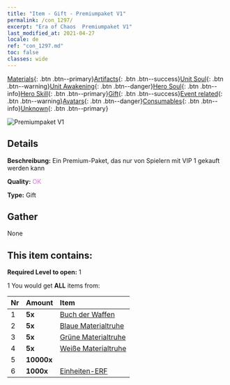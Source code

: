 ```yaml
---
title: "Item - Gift - Premiumpaket V1"
permalink: /con_1297/
excerpt: "Era of Chaos  Premiumpaket V1"
last_modified_at: 2021-04-27
locale: de
ref: "con_1297.md"
toc: false
classes: wide
---
```

 [Materials](/ItemsDE/){: .btn .btn--primary}[Artifacts](/ItemsDE/Artifacts/){: .btn .btn--success}[Unit Soul](/ItemsDE/UnitSoul/){: .btn .btn--warning}[Unit Awakening](/ItemsDE/UnitAwakening/){: .btn .btn--danger}[Hero Soul](/ItemsDE/HeroSoul/){: .btn .btn--info}[Hero Skill](/ItemsDE/HeroSkill/){: .btn .btn--primary}[Gift](/ItemsDE/Gift/){: .btn .btn--success}[Event related](/ItemsDE/Events/){: .btn .btn--warning}[Avatars](/ItemsDE/Avatars/){: .btn .btn--danger}[Consumables](/ItemsDE/Consumables/){: .btn .btn--info}[Unknown](/ItemsDE/Unknown/){: .btn .btn--primary}

 ![Premiumpaket V1](/images/t/i_905001.png)

## Details
 **Beschreibung:** Ein Premium-Paket, das nur von Spielern mit VIP 1 gekauft werden kann

 **Quality:** <span style="color: #DA70D6">OK</span>

 **Type:** Gift

## Gather

  None

## This item contains:

 **Required Level to open:** 1

 1 You would get **ALL** items  from:

  | Nr | Amount |     Item    |
  |:---|:-------|:------------|
  | 1 |  **5x** | [Buch der Waffen](/ItemsDE/mat_18/) |  | 
  | 2 |  **5x** | [Blaue Materialtruhe](/ItemsDE/con_1256/) |  | 
  | 3 |  **5x** | [Grüne Materialtruhe](/ItemsDE/con_1255/) |  | 
  | 4 |  **5x** | [Weiße Materialtruhe](/ItemsDE/con_1254/) |  | 
  | 5 |  **10000x** | <i class="fas fa-coins"/> |  | 
  | 6 |  **1000x** | [Einheiten-ERF](/ItemsDE/con_902/) |  | 

